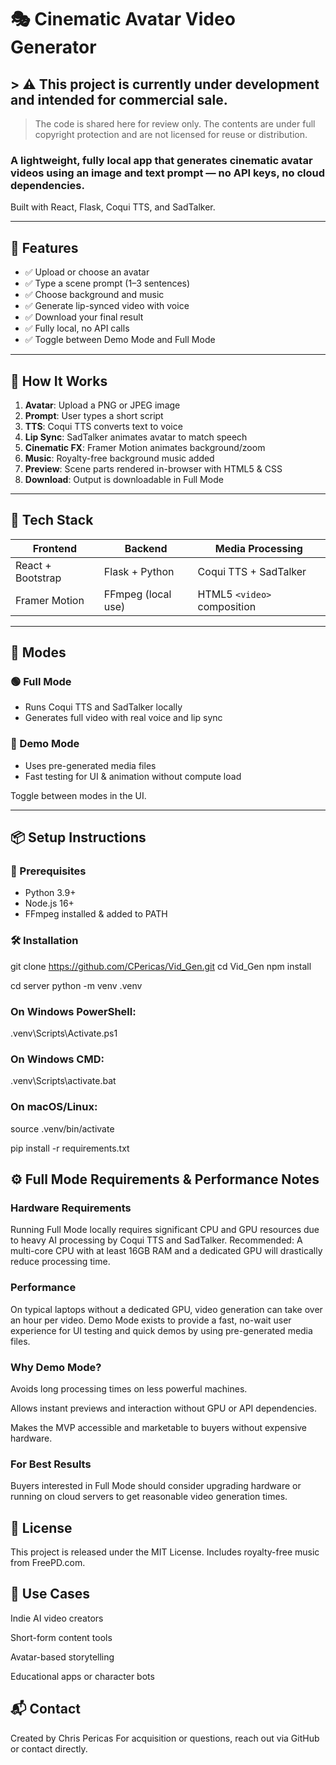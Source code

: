 # 🎭 Cinematic Avatar Video Generator

## > ⚠️ This project is currently under development and intended for commercial sale.  
> The code is shared here for review only. The contents are under full copyright protection and are not licensed for reuse or distribution.


### A lightweight, fully local app that generates cinematic avatar videos using an image and text prompt — no API keys, no cloud dependencies.

Built with React, Flask, Coqui TTS, and SadTalker.

---

## 🚀 Features

- ✅ Upload or choose an avatar
- ✅ Type a scene prompt (1–3 sentences)
- ✅ Choose background and music
- ✅ Generate lip-synced video with voice
- ✅ Download your final result
- ✅ Fully local, no API calls
- ✅ Toggle between Demo Mode and Full Mode

---

## 🧠 How It Works

1. **Avatar**: Upload a PNG or JPEG image
2. **Prompt**: User types a short script
3. **TTS**: Coqui TTS converts text to voice
4. **Lip Sync**: SadTalker animates avatar to match speech
5. **Cinematic FX**: Framer Motion animates background/zoom
6. **Music**: Royalty-free background music added
7. **Preview**: Scene parts rendered in-browser with HTML5 & CSS
8. **Download**: Output is downloadable in Full Mode

---

## 📁 Tech Stack

| Frontend          | Backend            |  Media Processing           |
|-------------------|--------------------|-----------------------------|
| React + Bootstrap | Flask + Python     |  Coqui TTS + SadTalker      |
| Framer Motion     | FFmpeg (local use) | HTML5 `<video>` composition |

---

## 🧪 Modes

### 🟢 Full Mode
- Runs Coqui TTS and SadTalker locally
- Generates full video with real voice and lip sync

### 🔵 Demo Mode
- Uses pre-generated media files
- Fast testing for UI & animation without compute load

Toggle between modes in the UI.

---

## 📦 Setup Instructions

### 🔧 Prerequisites
- Python 3.9+
- Node.js 16+
- FFmpeg installed & added to PATH

### 🛠️ Installation

git clone https://github.com/CPericas/Vid_Gen.git
cd Vid_Gen
npm install

cd server
python -m venv .venv

### On Windows PowerShell:
.venv\Scripts\Activate.ps1

### On Windows CMD:
.venv\Scripts\activate.bat

### On macOS/Linux:
source .venv/bin/activate

pip install -r requirements.txt

## ⚙️ Full Mode Requirements & Performance Notes
### Hardware Requirements
Running Full Mode locally requires significant CPU and GPU resources due to heavy AI processing by Coqui TTS and SadTalker.
Recommended: A multi-core CPU with at least 16GB RAM and a dedicated GPU will drastically reduce processing time.

### Performance
On typical laptops without a dedicated GPU, video generation can take over an hour per video.
Demo Mode exists to provide a fast, no-wait user experience for UI testing and quick demos by using pre-generated media files.

### Why Demo Mode?

Avoids long processing times on less powerful machines.

Allows instant previews and interaction without GPU or API dependencies.

Makes the MVP accessible and marketable to buyers without expensive hardware.

### For Best Results
Buyers interested in Full Mode should consider upgrading hardware or running on cloud servers to get reasonable video generation times.

## 🧾 License
This project is released under the MIT License.
Includes royalty-free music from FreePD.com.

## 💼 Use Cases
Indie AI video creators

Short-form content tools

Avatar-based storytelling

Educational apps or character bots

## 📬 Contact
Created by Chris Pericas
For acquisition or questions, reach out via GitHub or contact directly.





